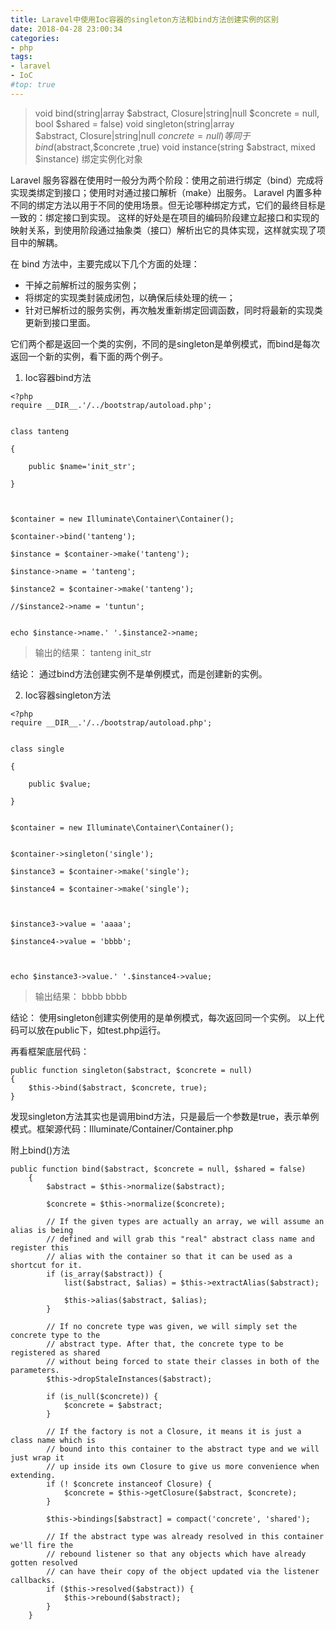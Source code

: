 ```yaml
---
title: Laravel中使用Ioc容器的singleton方法和bind方法创建实例的区别
date: 2018-04-28 23:00:34
categories:
- php
tags:
- laravel
- IoC
#top: true
---
```



> void bind(string|array $abstract, Closure|string|null $concrete = null, bool $shared = false)
void singleton(string|array $abstract, Closure|string|null $concrete = null)  等同于 bind($abstract,$concrete ,true)
void instance(string $abstract, mixed $instance)  绑定实例化对象


Laravel 服务容器在使用时一般分为两个阶段：使用之前进行绑定（bind）完成将实现类绑定到接口；使用时对通过接口解析（make）出服务。
Laravel 内置多种不同的绑定方法以用于不同的使用场景。但无论哪种绑定方式，它们的最终目标是一致的：绑定接口到实现。
这样的好处是在项目的编码阶段建立起接口和实现的映射关系，到使用阶段通过抽象类（接口）解析出它的具体实现，这样就实现了项目中的解耦。



在 bind 方法中，主要完成以下几个方面的处理：
* 干掉之前解析过的服务实例；
* 将绑定的实现类封装成闭包，以确保后续处理的统一；
* 针对已解析过的服务实例，再次触发重新绑定回调函数，同时将最新的实现类更新到接口里面。



它们两个都是返回一个类的实例，不同的是singleton是单例模式，而bind是每次返回一个新的实例，看下面的两个例子。

1. Ioc容器bind方法
```
<?php
require __DIR__.'/../bootstrap/autoload.php';


class tanteng

{

    public $name='init_str';

}



$container = new Illuminate\Container\Container();

$container->bind('tanteng');

$instance = $container->make('tanteng');

$instance->name = 'tanteng';

$instance2 = $container->make('tanteng');

//$instance2->name = 'tuntun';


echo $instance->name.' '.$instance2->name;
```
> 输出的结果：
tanteng init_str

结论：
通过bind方法创建实例不是单例模式，而是创建新的实例。

2. Ioc容器singleton方法
```
<?php
require __DIR__.'/../bootstrap/autoload.php';


class single

{

    public $value;

}


$container = new Illuminate\Container\Container();


$container->singleton('single');

$instance3 = $container->make('single');

$instance4 = $container->make('single');



$instance3->value = 'aaaa';

$instance4->value = 'bbbb';



echo $instance3->value.' '.$instance4->value;
```
> 输出结果：
bbbb bbbb

结论：
使用singleton创建实例使用的是单例模式，每次返回同一个实例。
以上代码可以放在public下，如test.php运行。

再看框架底层代码：
```
public function singleton($abstract, $concrete = null)
{
    $this->bind($abstract, $concrete, true);
}
```
发现singleton方法其实也是调用bind方法，只是最后一个参数是true，表示单例模式。框架源代码：Illuminate/Container/Container.php

附上bind()方法
```
public function bind($abstract, $concrete = null, $shared = false)
    {
        $abstract = $this->normalize($abstract);

        $concrete = $this->normalize($concrete);

        // If the given types are actually an array, we will assume an alias is being
        // defined and will grab this "real" abstract class name and register this
        // alias with the container so that it can be used as a shortcut for it.
        if (is_array($abstract)) {
            list($abstract, $alias) = $this->extractAlias($abstract);

            $this->alias($abstract, $alias);
        }

        // If no concrete type was given, we will simply set the concrete type to the
        // abstract type. After that, the concrete type to be registered as shared
        // without being forced to state their classes in both of the parameters.
        $this->dropStaleInstances($abstract);

        if (is_null($concrete)) {
            $concrete = $abstract;
        }

        // If the factory is not a Closure, it means it is just a class name which is
        // bound into this container to the abstract type and we will just wrap it
        // up inside its own Closure to give us more convenience when extending.
        if (! $concrete instanceof Closure) {
            $concrete = $this->getClosure($abstract, $concrete);
        }

        $this->bindings[$abstract] = compact('concrete', 'shared');

        // If the abstract type was already resolved in this container we'll fire the
        // rebound listener so that any objects which have already gotten resolved
        // can have their copy of the object updated via the listener callbacks.
        if ($this->resolved($abstract)) {
            $this->rebound($abstract);
        }
    }
```
